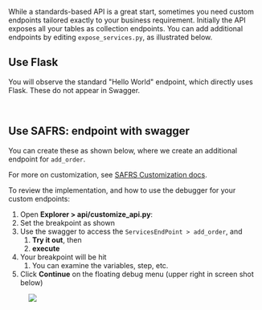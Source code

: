 While a standards-based API is a great start, sometimes you need custom endpoints tailored exactly to your business requirement.  Initially the API exposes all your tables as collection endpoints.  You can add additional endpoints by editing ```expose_services.py```, as illustrated below. 


## Use Flask

You will observe the standard "Hello World" endpoint, which directly uses Flask.  These do not appear in Swagger.

&nbsp;

## Use SAFRS: endpoint with swagger

 You can create these as shown below, where we create an additional endpoint for `add_order`.
 
 For more on customization, see [SAFRS Customization docs](https://github.com/thomaxxl/safrs/wiki/Customization).

To review the implementation, and how to use the debugger for your custom endpoints: 

1. Open **Explorer > api/customize_api.py**:
3. Set the breakpoint as shown
4. Use the swagger to access the `ServicesEndPoint > add_order`, and
   1. **Try it out**, then 
   2. **execute**
5. Your breakpoint will be hit
   1. You can examine the variables, step, etc.
6. Click **Continue** on the floating debug menu (upper right in screen shot below)

<figure><img src="https://github.com/valhuber/ApiLogicServer/raw/main/images/docker/VSCode/nw-readme/customize-api.png"></figure>

